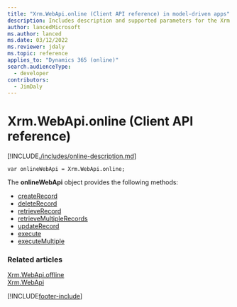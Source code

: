 ```yaml
---
title: "Xrm.WebApi.online (Client API reference) in model-driven apps"
description: Includes description and supported parameters for the Xrm.WebApi.online method.
author: lancedMicrosoft
ms.author: lanced
ms.date: 03/12/2022
ms.reviewer: jdaly
ms.topic: reference
applies_to: "Dynamics 365 (online)"
search.audienceType: 
  - developer
contributors:
  - JimDaly
---
```

# Xrm.WebApi.online (Client API reference)

[!INCLUDE[./includes/online-description.md](./includes/online-description.md)] 

`var onlineWebApi = Xrm.WebApi.online;`

The **onlineWebApi** object provides the following methods:

- [createRecord](createRecord.md)
- [deleteRecord](deleteRecord.md)
- [retrieveRecord](retrieveRecord.md)
- [retrieveMultipleRecords](retrieveMultipleRecords.md)
- [updateRecord](updateRecord.md)
- [execute](online/execute.md)
- [executeMultiple](online/executeMultiple.md)

### Related articles

[Xrm.WebApi.offline](offline.md)   
[Xrm.WebApi](../xrm-webapi.md)

[!INCLUDE[footer-include](../../../../../includes/footer-banner.md)]
